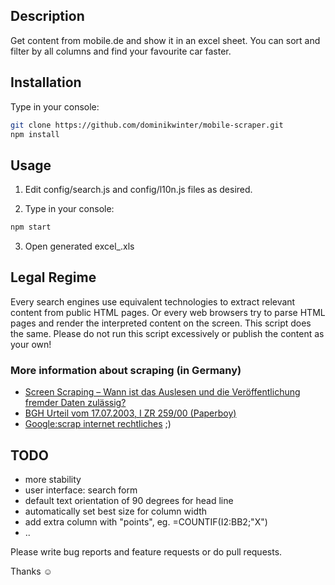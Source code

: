 ## Description

Get content from mobile.de and show it in an excel sheet. You can sort and filter by all columns and find your favourite car faster.

## Installation

Type in your console:

```bash
git clone https://github.com/dominikwinter/mobile-scraper.git
npm install
```

## Usage

1. Edit config/search.js and config/l10n.js files as desired.

2. Type in your console:

```bash
npm start
```

3. Open generated excel_<language>.xls

## Legal Regime
Every search engines use equivalent technologies to extract relevant content from public HTML pages. Or every web browsers try to parse HTML pages and render the interpreted content on the screen. This script does the same. Please do not run this script excessively or publish the content as your own!

### More information about scraping (in Germany)
- [Screen Scraping – Wann ist das Auslesen und die Veröffentlichung fremder Daten zulässig?](http://www.rechtzweinull.de/archives/100-screen-scraping-wann-ist-das-auslesen-und-die-veroeffentlichung-fremder-daten-zulaessig.html)
- [BGH Urteil vom 17.07.2003, I ZR 259/00 (Paperboy)](http://www.jurpc.de/jurpc/show?id=20030274)
- [Google:scrap internet rechtliches](https://www.google.de/search?q=scrap%20internet%20rechtliches) ;)


## TODO
- more stability
- user interface: search form
- default text orientation of 90 degrees for head line
- automatically set best size for column width
- add extra column with "points", eg. =COUNTIF(I2:BB2;"X")
- ..

Please write bug reports and feature requests or do pull requests.

Thanks ☺
